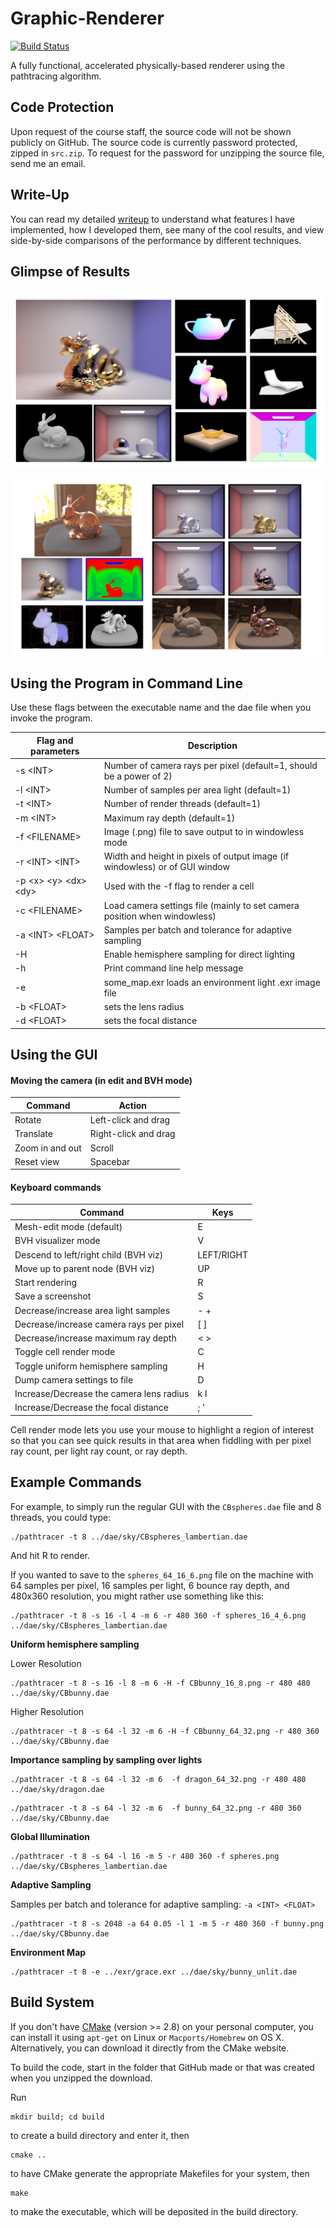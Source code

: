 # Graphic-Renderer

[![Build Status](https://travis-ci.com/Gan-Tu/Graphic-Renderer.svg?branch=master)](https://travis-ci.com/Gan-Tu/Graphic-Renderer)

A fully functional, accelerated physically-based renderer using the pathtracing algorithm.

## Code Protection

Upon request of the course staff, the source code will not be shown publicly on GitHub. The source code is currently password protected, zipped in `src.zip`. To request for the password for unzipping the source file, send me an email.

## Write-Up
You can read my detailed [writeup](https://michael-tu.github.io/Graphic-Renderer/) to understand what features I have implemented, how I developed them, see many of the cool results, and view side-by-side comparisons of the performance by different techniques.

## Glimpse of Results

![Demo1](docs/assets/img/post/demo1.png)

![Demo2](docs/assets/img/post/demo2.png)

## Using the Program in Command Line

Use these flags between the executable name and the dae file when you invoke the program. 


Flag and parameters | Description
----- | ------
-s \<INT\>  |  Number of camera rays per pixel (default=1, should be a power of 2)
-l \<INT\>  |  Number of samples per area light (default=1)
-t \<INT\>  |  Number of render threads (default=1)
-m \<INT\>  |  Maximum ray depth (default=1)
-f \<FILENAME\>  | Image (.png) file to save output to in windowless mode
-r \<INT\> \<INT\> | Width and height in pixels of output image (if windowless) or of GUI window
-p \<x\> \<y\> \<dx\> \<dy\>  |  Used with the -f flag to render a cell
-c \<FILENAME\> |  Load camera settings file (mainly to set camera position when windowless)
-a \<INT\> \<FLOAT\>   | Samples per batch and tolerance for adaptive sampling
-H | Enable hemisphere sampling for direct lighting
-h | Print command line help message
-e | some_map.exr loads an environment light .exr image file 
-b \<FLOAT\> | sets the lens radius
-d \<FLOAT\> | sets the focal distance


## Using the GUI

#### Moving the camera (in edit and BVH mode)

Command | Action
---- | ----
Rotate |  Left-click and drag
Translate  |  Right-click and drag
Zoom in and out | Scroll
Reset view  | Spacebar

#### Keyboard commands

Command  |Keys
---- | ----
Mesh-edit mode (default)   |  E
BVH visualizer mode  |V
Descend to left/right child (BVH viz)   | LEFT/RIGHT
Move up to parent node (BVH viz)   |  UP
Start rendering  |R
Save a screenshot   | S
Decrease/increase area light samples    | - +
Decrease/increase camera rays per pixel  |[ ]
Decrease/increase maximum ray depth | < >
Toggle cell render mode | C
Toggle uniform hemisphere sampling |  H
Dump camera settings to file   |  D
Increase/Decrease the camera lens radius | k  l
Increase/Decrease the focal distance | ;  '

Cell render mode lets you use your mouse to highlight a region of interest so that you can see quick results in that area when fiddling with per pixel ray count, per light ray count, or ray depth.


## Example Commands

For example, to simply run the regular GUI with the `CBspheres.dae` file and 8 threads, you could type:

```
./pathtracer -t 8 ../dae/sky/CBspheres_lambertian.dae
```

And hit R to render.

If you wanted to save to the `spheres_64_16_6.png` file on the machine with 64 samples per pixel, 16 samples per light, 6 bounce ray depth, and 480x360 resolution, you might rather use something like this:

```
./pathtracer -t 8 -s 16 -l 4 -m 6 -r 480 360 -f spheres_16_4_6.png ../dae/sky/CBspheres_lambertian.dae
```

**Uniform hemisphere sampling**

Lower Resolution

```
./pathtracer -t 8 -s 16 -l 8 -m 6 -H -f CBbunny_16_8.png -r 480 480 ../dae/sky/CBbunny.dae
```

Higher Resolution

```
./pathtracer -t 8 -s 64 -l 32 -m 6 -H -f CBbunny_64_32.png -r 480 360 ../dae/sky/CBbunny.dae
```
**Importance sampling by sampling over lights**

```
./pathtracer -t 8 -s 64 -l 32 -m 6  -f dragon_64_32.png -r 480 480 ../dae/sky/dragon.dae
```

```
./pathtracer -t 8 -s 64 -l 32 -m 6  -f bunny_64_32.png -r 480 360 ../dae/sky/CBbunny.dae
```

**Global Illumination**

```
./pathtracer -t 8 -s 64 -l 16 -m 5 -r 480 360 -f spheres.png ../dae/sky/CBspheres_lambertian.dae
```

**Adaptive Sampling**

Samples per batch and tolerance for adaptive sampling: `-a <INT> <FLOAT>`

```
./pathtracer -t 8 -s 2048 -a 64 0.05 -l 1 -m 5 -r 480 360 -f bunny.png ../dae/sky/CBbunny.dae
```

**Environment Map**

```
./pathtracer -t 8 -e ../exr/grace.exr ../dae/sky/bunny_unlit.dae
```


## Build System

If you don't have [CMake](https://cmake.org) (version >= 2.8) on your personal computer, you can install it using `apt-get` on Linux or `Macports/Homebrew` on OS X. Alternatively, you can download it directly from the CMake website.

To build the code, start in the folder that GitHub made or that was created when you unzipped the download. 

Run
```
mkdir build; cd build
```

to create a build directory and enter it, then

```
cmake ..
```

to have CMake generate the appropriate Makefiles for your system, then

```
make 
```

to make the executable, which will be deposited in the build directory.

